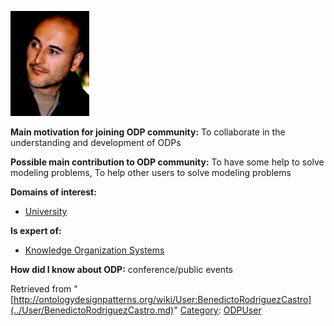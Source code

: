 [![Image:Bene-rodriguez-profile-pic.jpeg](../images/5/58/Bene-rodriguez-profile-pic.jpeg)](../Image/Bene-rodriguez-profile-pic.jpeg.md "Image:Bene-rodriguez-profile-pic.jpeg")




  





__Main motivation for joining ODP community:__ To collaborate in the understanding and development of ODPs


__Possible main contribution to ODP community:__ To have some help to solve modeling problems, To help other users to solve modeling problems


__Domains of interest:__



* [University](../Community/University.md "Community:University")


__Is expert of:__



* [Knowledge Organization Systems](http://ontologydesignpatterns.org/wiki/index.php?title=Community:Knowledge_Organization_Systems&action=edit&redlink=1 "Community:Knowledge Organization Systems (not yet written)")


__How did I know about ODP:__ conference/public events






Retrieved from "[http://ontologydesignpatterns.org/wiki/User:BenedictoRodriguezCastro](../User/BenedictoRodriguezCastro.md)"
 [Category](http://ontologydesignpatterns.org/wiki/Special:Categories "Special:Categories"): [ODPUser](../Category/ODPUser.md "Category:ODPUser")